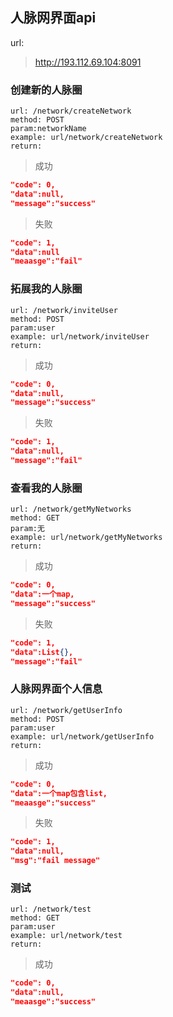 ## 人脉网界面api
url:
>http://193.112.69.104:8091

### 创建新的人脉圈
```text
url: /network/createNetwork
method: POST
param:networkName
example: url/network/createNetwork
return:
```
> 成功
```json
"code": 0,
"data":null,
"message":"success"
```
> 失败
```json
"code": 1,
"data":null
"meaasge":"fail"
```

###  拓展我的人脉圈
```text
url: /network/inviteUser
method: POST
param:user
example: url/network/inviteUser
return:
```
> 成功
```json
"code": 0,
"data":null,
"message":"success"
```
> 失败
```json
"code": 1,
"data":null,
"message":"fail"
```

### 查看我的人脉圈
```text
url: /network/getMyNetworks
method: GET
param:无
example: url/network/getMyNetworks
return:
``` 
> 成功
```json
"code": 0,
"data":一个map,
"message":"success"
```
> 失败
```json
"code": 1,
"data":List{},
"message":"fail"
```

### 人脉网界面个人信息
```text
url: /network/getUserInfo
method: POST
param:user
example: url/network/getUserInfo
return:
```
> 成功
```json
"code": 0,
"data":一个map包含list,
"meaasge":"success"
```
> 失败
```json
"code": 1,
"data":null,
"msg":"fail message"
```

### 测试
```text
url: /network/test
method: GET
param:user
example: url/network/test
return:
```

> 成功

```json
"code": 0,
"data":null,
"meaasge":"success"
```

